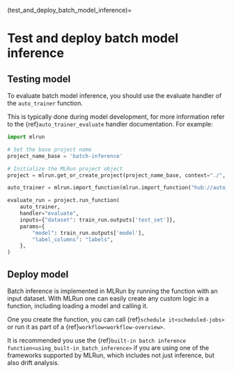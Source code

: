 (test_and_deploy_batch_model_inference)=

# Test and deploy batch model inference

## Testing model

To evaluate batch model inference, you should use the evaluate handler of the `auto_trainer` function.

This is typically done during model development, for more information refer to the {ref}`auto_trainer_evaluate` handler documentation. For example:

``` python
import mlrun

# Set the base project name
project_name_base = 'batch-inference'

# Initialize the MLRun project object
project = mlrun.get_or_create_project(project_name_base, context="./", user_project=True)

auto_trainer = mlrun.import_function(mlrun.import_function("hub://auto_trainer"))

evaluate_run = project.run_function(
    auto_trainer,
    handler="evaluate",
    inputs={"dataset": train_run.outputs['test_set']},
    params={
        "model": train_run.outputs['model'],
        "label_columns": "labels",
    },
)
```

## Deploy model

Batch inference is implemented in MLRun by running the function with an input dataset. With MLRun one can easily create any custom logic in a function, including loading a model and calling it.

One you create the function, you can call {ref}`schedule it<scheduled-jobs>` or run it as part of a {ref}`workflow<workflow-overview>`.

It is recommended you use the {ref}`built-in batch inference function<using_built-in_batch_inference>` if you are using one of the frameworks supported by MLRun, which includes not just inference, but also drift analysis.
